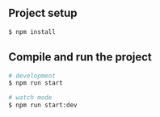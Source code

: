 
## Project setup

```bash
$ npm install
```

## Compile and run the project

```bash
# development
$ npm run start

# watch mode
$ npm run start:dev

```
